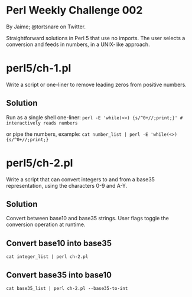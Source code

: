 # Perl Weekly Challenge 002
By Jaime; @tortsnare on Twitter.

Straightforward solutions in Perl 5 that use no imports.
The user selects a conversion and feeds in numbers, in a UNIX-like approach.

# perl5/ch-1.pl
Write a script or one-liner to remove leading zeros from positive numbers.

## Solution
Run as a single shell one-liner:
`perl -E 'while(<>) {s/^0+//;print;}' # interactively reads numbers`

or pipe the numbers, example:
`cat number_list | perl -E 'while(<>) {s/^0+//;print;}`

# perl5/ch-2.pl
Write a script that can convert integers to and from a base35 representation,
using the characters 0-9 and A-Y.

## Solution
Convert between base10 and base35 strings.
User flags toggle the conversion operation at runtime.

## Convert base10 into base35
`cat integer_list | perl ch-2.pl`

## Convert base35 into base10
`cat base35_list | perl ch-2.pl --base35-to-int`
